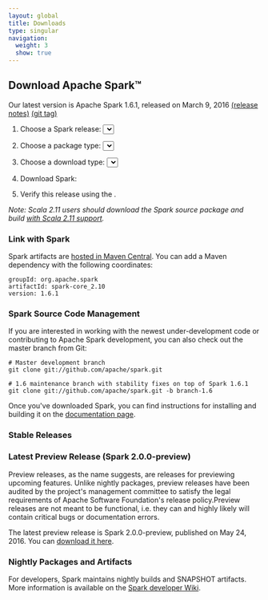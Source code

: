 ```yaml
---
layout: global
title: Downloads
type: singular
navigation:
  weight: 3
  show: true
---
```


<script type="text/javascript">
$(document).ready(function() {
  initDownloads();
  initReleaseNotes();
});
</script>

## Download Apache Spark&trade;

Our latest version is Apache Spark 1.6.1, released on March 9, 2016
<a href="{{site.url}}releases/spark-release-1-6-1.html">(release notes)</a>
<a href="https://github.com/apache/spark/releases/tag/v1.6.1">(git tag)</a><br/>

1. Choose a Spark release:
  <select id="sparkVersionSelect" onChange="javascript:onVersionSelect();"></select><br>

2. Choose a package type:
  <select id="sparkPackageSelect" onChange="javascript:onPackageSelect();"></select><br>

3. Choose a download type:
  <select id="sparkDownloadSelect" onChange="javascript:onDownloadSelect()"></select><br>

4. Download Spark: <span id="spanDownloadLink"></span>

5. Verify this release using the <span id="sparkDownloadVerify"></span>.

_Note: Scala 2.11 users should download the Spark source package and build
[with Scala 2.11 support](http://spark.apache.org/docs/latest/building-spark.html#building-for-scala-211)._

### Link with Spark
Spark artifacts are [hosted in Maven Central](http://search.maven.org/#search%7Cga%7C1%7Cg%3A%22org.apache.spark%22). You can add a Maven dependency with the following coordinates:

    groupId: org.apache.spark
    artifactId: spark-core_2.10
    version: 1.6.1

### Spark Source Code Management
If you are interested in working with the newest under-development code or contributing to Apache Spark development, you can also check out the master branch from Git:

    # Master development branch
    git clone git://github.com/apache/spark.git

    # 1.6 maintenance branch with stability fixes on top of Spark 1.6.1
    git clone git://github.com/apache/spark.git -b branch-1.6

Once you've downloaded Spark, you can find instructions for installing and building it on the <a href="{{site.url}}documentation.html">documentation page</a>.

<h3 id="all-releases">Stable Releases</h3>
<ul id="sparkReleaseNotes"></ul>

### Latest Preview Release (Spark 2.0.0-preview)
Preview releases, as the name suggests, are releases for previewing upcoming features. Unlike nightly packages, preview releases have been audited by the project's management committee to satisfy the legal requirements of Apache Software Foundation's release policy.Preview releases are not meant to be functional, i.e. they can and highly likely will contain critical bugs or documentation errors.

The latest preview release is Spark 2.0.0-preview, published on May 24, 2016. You can <a href="https://dist.apache.org/repos/dist/release/spark/spark-2.0.0-preview/">download it here</a>.


### Nightly Packages and Artifacts
For developers, Spark maintains nightly builds and SNAPSHOT artifacts. More information is available on the [Spark developer Wiki](https://cwiki.apache.org/confluence/display/SPARK/Useful+Developer+Tools#UsefulDeveloperTools-NightlyBuilds).

